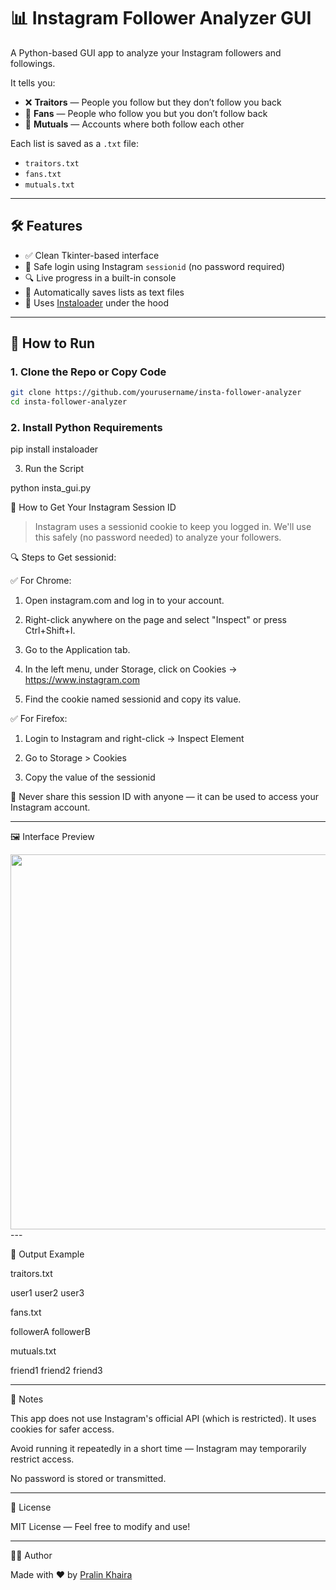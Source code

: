 # 📊 Instagram Follower Analyzer GUI

A Python-based GUI app to analyze your Instagram followers and followings.

It tells you:
- ❌ **Traitors** — People you follow but they don’t follow you back
- 🫶 **Fans** — People who follow you but you don’t follow back
- 🤝 **Mutuals** — Accounts where both follow each other

Each list is saved as a `.txt` file:
- `traitors.txt`
- `fans.txt`
- `mutuals.txt`

---

## 🛠 Features

- ✅ Clean Tkinter-based interface
- 🔐 Safe login using Instagram `sessionid` (no password required)
- 🔍 Live progress in a built-in console
- 💾 Automatically saves lists as text files
- 🧠 Uses [Instaloader](https://instaloader.github.io/) under the hood

---

## 🚀 How to Run

### 1. Clone the Repo or Copy Code
```bash
git clone https://github.com/yourusername/insta-follower-analyzer
cd insta-follower-analyzer
```

### 2. Install Python Requirements

pip install instaloader

3. Run the Script

python insta_gui.py



🧾 How to Get Your Instagram Session ID

> Instagram uses a sessionid cookie to keep you logged in. We'll use this safely (no password needed) to analyze your followers.



🔍 Steps to Get sessionid:

✅ For Chrome:

1. Open instagram.com and log in to your account.


2. Right-click anywhere on the page and select "Inspect" or press Ctrl+Shift+I.


3. Go to the Application tab.


4. In the left menu, under Storage, click on Cookies → https://www.instagram.com


5. Find the cookie named sessionid and copy its value.



✅ For Firefox:

1. Login to Instagram and right-click → Inspect Element


2. Go to Storage > Cookies


3. Copy the value of the sessionid



🛑 Never share this session ID with anyone — it can be used to access your Instagram account.


---

🖼 Interface Preview

<img src="preview.png" width="600">
---

📁 Output Example

traitors.txt


user1
user2
user3

fans.txt


followerA
followerB

mutuals.txt


friend1
friend2
friend3


---

📌 Notes

This app does not use Instagram's official API (which is restricted). It uses cookies for safer access.

Avoid running it repeatedly in a short time — Instagram may temporarily restrict access.

No password is stored or transmitted.



---

📄 License

MIT License — Feel free to modify and use!


---

👨‍💻 Author

Made with ❤️ by [Pralin Khaira](www.instagram.com/tbh.yoursss/)
